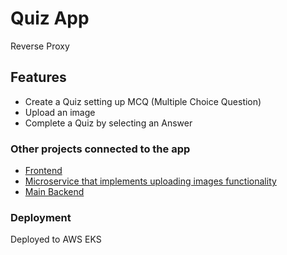 # Quiz App

Reverse Proxy

## Features

- Create a Quiz setting up MCQ (Multiple Choice Question)
- Upload an image
- Complete a Quiz by selecting an Answer

### Other projects connected to the app

- [Frontend](https://github.com/noyan-alimov/quiz-app-frontend)
- [Microservice that implements uploading images functionality](https://github.com/noyan-alimov/quiz-app-image-upload)
- [Main Backend](https://github.com/noyan-alimov/quiz-app-main-backend)

### Deployment

Deployed to AWS EKS
